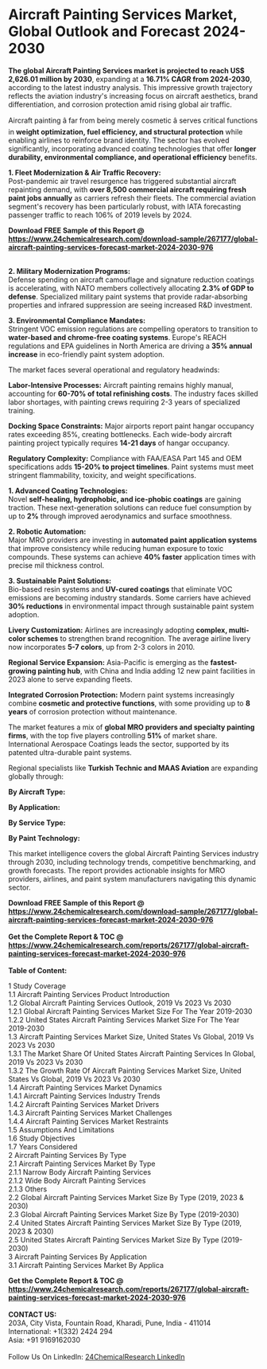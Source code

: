 <h1>Aircraft Painting Services Market, Global Outlook and Forecast 2024-2030</h1><p><strong>The global Aircraft Painting Services market is projected to reach US$ 2,626.01 million by 2030</strong>, expanding at a <strong>16.71% CAGR from 2024-2030</strong>, according to the latest industry analysis. This impressive growth trajectory reflects the aviation industry's increasing focus on aircraft aesthetics, brand differentiation, and corrosion protection amid rising global air traffic.</p><p>Aircraft painting â far from being merely cosmetic â serves critical functions in <strong>weight optimization, fuel efficiency, and structural protection</strong> while enabling airlines to reinforce brand identity. The sector has evolved significantly, incorporating advanced coating technologies that offer <strong>longer durability, environmental compliance, and operational efficiency</strong> benefits.</p><p><strong>1. Fleet Modernization &amp; Air Traffic Recovery:</strong><br>
Post-pandemic air travel resurgence has triggered substantial aircraft repainting demand, with <strong>over 8,500 commercial aircraft requiring fresh paint jobs annually</strong> as carriers refresh their fleets. The commercial aviation segment's recovery has been particularly robust, with IATA forecasting passenger traffic to reach 106% of 2019 levels by 2024.</p><div><b>Download FREE Sample of this Report @ 
            <a href="https://www.24chemicalresearch.com/download-sample/267177/global-aircraft-painting-services-forecast-market-2024-2030-976">
            https://www.24chemicalresearch.com/download-sample/267177/global-aircraft-painting-services-forecast-market-2024-2030-976</a></b></div><br><p><strong>2. Military Modernization Programs:</strong><br>
Defense spending on aircraft camouflage and signature reduction coatings is accelerating, with NATO members collectively allocating <strong>2.3% of GDP to defense</strong>. Specialized military paint systems that provide radar-absorbing properties and infrared suppression are seeing increased R&amp;D investment.</p><p><strong>3. Environmental Compliance Mandates:</strong><br>
Stringent VOC emission regulations are compelling operators to transition to <strong>water-based and chrome-free coating systems</strong>. Europe's REACH regulations and EPA guidelines in North America are driving a <strong>35% annual increase</strong> in eco-friendly paint system adoption.</p><p>The market faces several operational and regulatory headwinds:</p><p><strong>Labor-Intensive Processes:</strong> Aircraft painting remains highly manual, accounting for <strong>60-70% of total refinishing costs</strong>. The industry faces skilled labor shortages, with painting crews requiring 2-3 years of specialized training.</p><p><strong>Docking Space Constraints:</strong> Major airports report paint hangar occupancy rates exceeding 85%, creating bottlenecks. Each wide-body aircraft painting project typically requires <strong>14-21 days</strong> of hangar occupancy.</p><p><strong>Regulatory Complexity:</strong> Compliance with FAA/EASA Part 145 and OEM specifications adds <strong>15-20% to project timelines</strong>. Paint systems must meet stringent flammability, toxicity, and weight specifications.</p><p><strong>1. Advanced Coating Technologies:</strong><br>
Novel <strong>self-healing, hydrophobic, and ice-phobic coatings</strong> are gaining traction. These next-generation solutions can reduce fuel consumption by up to <strong>2%</strong> through improved aerodynamics and surface smoothness.</p><p><strong>2. Robotic Automation:</strong><br>
Major MRO providers are investing in <strong>automated paint application systems</strong> that improve consistency while reducing human exposure to toxic compounds. These systems can achieve <strong>40% faster</strong> application times with precise mil thickness control.</p><p><strong>3. Sustainable Paint Solutions:</strong><br>
Bio-based resin systems and <strong>UV-cured coatings</strong> that eliminate VOC emissions are becoming industry standards. Some carriers have achieved <strong>30% reductions</strong> in environmental impact through sustainable paint system adoption.</p><p><strong>Livery Customization:</strong> Airlines are increasingly adopting <strong>complex, multi-color schemes</strong> to strengthen brand recognition. The average airline livery now incorporates <strong>5-7 colors</strong>, up from 2-3 colors in 2010.</p><p><strong>Regional Service Expansion:</strong> Asia-Pacific is emerging as the <strong>fastest-growing painting hub</strong>, with China and India adding 12 new paint facilities in 2023 alone to serve expanding fleets.</p><p><strong>Integrated Corrosion Protection:</strong> Modern paint systems increasingly combine <strong>cosmetic and protective functions</strong>, with some providing up to <strong>8 years</strong> of corrosion protection without maintenance.</p><p>The market features a mix of <strong>global MRO providers and specialty painting firms</strong>, with the top five players controlling <strong>51%</strong> of market share. International Aerospace Coatings leads the sector, supported by its patented ultra-durable paint systems.</p><p>Regional specialists like <strong>Turkish Technic and MAAS Aviation</strong> are expanding globally through:</p><p><strong>By Aircraft Type:</strong></p><p><strong>By Application:</strong></p><p><strong>By Service Type:</strong></p><p><strong>By Paint Technology:</strong></p><p>This market intelligence covers the global Aircraft Painting Services industry through 2030, including technology trends, competitive benchmarking, and growth forecasts. The report provides actionable insights for MRO providers, airlines, and paint system manufacturers navigating this dynamic sector.</p><div><b>Download FREE Sample of this Report @ 
            <a href="https://www.24chemicalresearch.com/download-sample/267177/global-aircraft-painting-services-forecast-market-2024-2030-976">
            https://www.24chemicalresearch.com/download-sample/267177/global-aircraft-painting-services-forecast-market-2024-2030-976</a></b></div><br><div><b>Get the Complete Report & TOC @ 
            <a href="https://www.24chemicalresearch.com/reports/267177/global-aircraft-painting-services-forecast-market-2024-2030-976">
            https://www.24chemicalresearch.com/reports/267177/global-aircraft-painting-services-forecast-market-2024-2030-976</a></b></div><br>
            <b>Table of Content:</b><p>1 Study Coverage<br />
1.1 Aircraft Painting Services Product Introduction<br />
1.2 Global Aircraft Painting Services Outlook, 2019 Vs 2023 Vs 2030<br />
1.2.1 Global Aircraft Painting Services Market Size For The Year 2019-2030<br />
1.2.2 United States Aircraft Painting Services Market Size For The Year 2019-2030<br />
1.3 Aircraft Painting Services Market Size, United States Vs Global, 2019 Vs 2023 Vs 2030<br />
1.3.1 The Market Share Of United States Aircraft Painting Services In Global, 2019 Vs 2023 Vs 2030<br />
1.3.2 The Growth Rate Of Aircraft Painting Services Market Size, United States Vs Global, 2019 Vs 2023 Vs 2030<br />
1.4 Aircraft Painting Services Market Dynamics<br />
1.4.1 Aircraft Painting Services Industry Trends<br />
1.4.2 Aircraft Painting Services Market Drivers<br />
1.4.3 Aircraft Painting Services Market Challenges<br />
1.4.4 Aircraft Painting Services Market Restraints<br />
1.5 Assumptions And Limitations<br />
1.6 Study Objectives<br />
1.7 Years Considered<br />
2 Aircraft Painting Services By Type<br />
2.1 Aircraft Painting Services Market By Type<br />
2.1.1 Narrow Body Aircraft Painting Services<br />
2.1.2 Wide Body Aircraft Painting Services<br />
2.1.3 Others<br />
2.2 Global Aircraft Painting Services Market Size By Type (2019, 2023 & 2030)<br />
2.3 Global Aircraft Painting Services Market Size By Type (2019-2030)<br />
2.4 United States Aircraft Painting Services Market Size By Type (2019, 2023 & 2030)<br />
2.5 United States Aircraft Painting Services Market Size By Type (2019-2030)<br />
3 Aircraft Painting Services By Application<br />
3.1 Aircraft Painting Services Market By Applica</p><div><b>Get the Complete Report & TOC @ 
            <a href="https://www.24chemicalresearch.com/reports/267177/global-aircraft-painting-services-forecast-market-2024-2030-976">
            https://www.24chemicalresearch.com/reports/267177/global-aircraft-painting-services-forecast-market-2024-2030-976</a></b></div><br><b>CONTACT US:</b><br>
            203A, City Vista, Fountain Road, Kharadi, Pune, India - 411014<br>
            International: +1(332) 2424 294<br>
            Asia: +91 9169162030 <br><br>
            Follow Us On LinkedIn: <a href="https://www.linkedin.com/company/24chemicalresearch/">24ChemicalResearch LinkedIn</a>